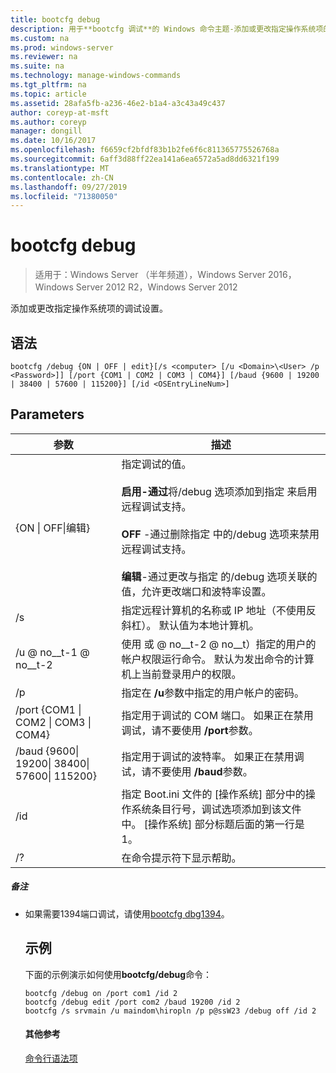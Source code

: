 ```yaml
---
title: bootcfg debug
description: 用于**bootcfg 调试**的 Windows 命令主题-添加或更改指定操作系统项的调试设置。
ms.custom: na
ms.prod: windows-server
ms.reviewer: na
ms.suite: na
ms.technology: manage-windows-commands
ms.tgt_pltfrm: na
ms.topic: article
ms.assetid: 28afa5fb-a236-46e2-b1a4-a3c43a49c437
author: coreyp-at-msft
ms.author: coreyp
manager: dongill
ms.date: 10/16/2017
ms.openlocfilehash: f6659cf2bfdf83b1b2fe6f6c811365775526768a
ms.sourcegitcommit: 6aff3d88ff22ea141a6ea6572a5ad8dd6321f199
ms.translationtype: MT
ms.contentlocale: zh-CN
ms.lasthandoff: 09/27/2019
ms.locfileid: "71380050"
---
```

# <a name="bootcfg-debug"></a>bootcfg debug

>适用于：Windows Server （半年频道），Windows Server 2016，Windows Server 2012 R2，Windows Server 2012

添加或更改指定操作系统项的调试设置。

## <a name="syntax"></a>语法
```
bootcfg /debug {ON | OFF | edit}[/s <computer> [/u <Domain>\<User> /p <Password>]] [/port {COM1 | COM2 | COM3 | COM4}] [/baud {9600 | 19200 | 38400 | 57600 | 115200}] [/id <OSEntryLineNum>]
```
## <a name="parameters"></a>Parameters

|                           参数                           |                                                                                                                                                                                                                    描述                                                                                                                                                                                                                    |
|---------------------------------------------------------------|---------------------------------------------------------------------------------------------------------------------------------------------------------------------------------------------------------------------------------------------------------------------------------------------------------------------------------------------------------------------------------------------------------------------------------------------------|
|                  {ON &#124; OFF&#124;编辑}                   | 指定调试的值。<br /><br />**启用-通过**将/debug 选项添加到指定 <OSEntryLineNum> 来启用远程调试支持。<br /><br />**OFF** -通过删除指定 <OSEntryLineNum> 中的/debug 选项来禁用远程调试支持。<br /><br />**编辑**-通过更改与指定 <OSEntryLineNum> 的/debug 选项关联的值，允许更改端口和波特率设置。 |
|                         /s <computer>                         |                                                                                                                                                                指定远程计算机的名称或 IP 地址（不使用反斜杠）。 默认值为本地计算机。                                                                                                                                                                 |
|                      /u <Domain> @ no__t-1 @ no__t-2                      |                                                                                                                       使用 <User> 或 <Domain> @ no__t-2 @ no__t）指定的用户的帐户权限运行命令。 默认为发出命令的计算机上当前登录用户的权限。                                                                                                                        |
|                         /p <Password>                         |                                                                                                                                                                               指定在 **/u**参数中指定的用户帐户的密码。                                                                                                                                                                               |
|       /port {COM1 &#124; COM2 &#124; COM3 &#124; COM4}        |                                                                                                                                                                指定用于调试的 COM 端口。 如果正在禁用调试，请不要使用 **/port**参数。                                                                                                                                                                |
| /baud {9600&#124; 19200&#124; 38400&#124; 57600&#124; 115200} |                                                                                                                                                               指定用于调试的波特率。 如果正在禁用调试，请不要使用 **/baud**参数。                                                                                                                                                                |
|                     /id <OSEntryLineNum>                      |                                                                                                               指定 Boot.ini 文件的 [操作系统] 部分中的操作系统条目行号，调试选项添加到该文件中。 [操作系统] 部分标题后面的第一行是1。                                                                                                                |
|                              /?                               |                                                                                                                                                                                                       在命令提示符下显示帮助。                                                                                                                                                                                                        |

##### <a name="remarks"></a>备注
- 如果需要1394端口调试，请使用[bootcfg dbg1394](bootcfg-dbg1394.md)。
  ## <a name="BKMK_examples"></a>示例
  下面的示例演示如何使用**bootcfg/debug**命令：
  ```
  bootcfg /debug on /port com1 /id 2 
  bootcfg /debug edit /port com2 /baud 19200 /id 2 
  bootcfg /s srvmain /u maindom\hiropln /p p@ssW23 /debug off /id 2
  ```
  #### <a name="additional-references"></a>其他参考
  [命令行语法项](command-line-syntax-key.md)
